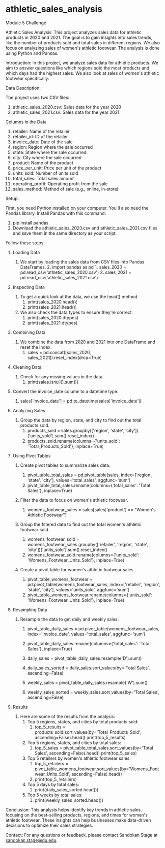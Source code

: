 # athletic_sales_analysis
Module 5 Challenge

Athletic Sales Analysis:
This project analyzes sales data for athletic products in 2020 and 2021. The goal is to gain insights into sales trends, like the number of products sold and total sales in different regions. We also focus on analyzing sales of women's athletic footwear. The analysis is done using Python and Pandas.

Introduction:
In this project, we analyze sales data for athletic products. We aim to answer questions like which regions sold the most products and which days had the highest sales. We also look at sales of women's athletic footwear specifically.

Data Description:

The project uses two CSV files:
1. athletic_sales_2020.csv: Sales data for the year 2020
2. athletic_sales_2021.csv: Sales data for the year 2021

Columns in the Data
1. retailer: Name of the retailer
2. retailer_id: ID of the retailer
3. invoice_date: Date of the sale
4. region: Region where the sale occurred
5. state: State where the sale occurred
6. city: City where the sale occurred
7. product: Name of the product
8. price_per_unit: Price per unit of the product
9. units_sold: Number of units sold
10. total_sales: Total sales amount
11. operating_profit: Operating profit from the sale
12. sales_method: Method of sale (e.g., online, in-store)

Setup:

First, you need Python installed on your computer. You'll also need the Pandas library. Install Pandas with this command:
1. pip install pandas
2. Download the athletic_sales_2020.csv and athletic_sales_2021.csv files and save them in the same directory as your script.

Follow these steps:

1. Loading Data
    1. We start by loading the sales data from CSV files into Pandas DataFrames.
        2. import pandas as pd
           1. sales_2020 = pd.read_csv('athletic_sales_2020.csv')
           2. sales_2021 = pd.read_csv('athletic_sales_2021.csv')

2. Inspecting Data
    1. To get a quick look at the data, we use the head() method.
        1. print(sales_2020.head())
        2. print(sales_2021.head())
    2. We also check the data types to ensure they're correct.
        1. print(sales_2020.dtypes)
        2. print(sales_2021.dtypes)

3. Combining Data
    1. We combine the data from 2020 and 2021 into one DataFrame and reset the index.
        1. sales = pd.concat([sales_2020, sales_2021]).reset_index(drop=True)

4. Cleaning Data
    1. Check for any missing values in the data.
        1. print(sales.isnull().sum())

5. Convert the invoice_date column to a datetime type.
    1. sales['invoice_date'] = pd.to_datetime(sales['invoice_date'])

6. Analyzing Sales
    1. Group the data by region, state, and city to find out the total products sold.
        1. products_sold = sales.groupby(['region', 'state', 'city'])['units_sold'].sum().reset_index()
        2. products_sold.rename(columns={'units_sold': 'Total_Products_Sold'}, inplace=True)

7. Using Pivot Tables
    1. Create pivot tables to summarize sales data.
        1. pivot_table_total_sales = pd.pivot_table(sales, index=['region', 'state', 'city'], values='total_sales', aggfunc='sum')
        2. pivot_table_total_sales.rename(columns={'total_sales': 'Total Sales'}, inplace=True)

    2. Filter the data to focus on women's athletic footwear.
        1. womens_footwear_sales = sales[sales['product'] == "Women's Athletic Footwear"]
    
    3. Group the filtered data to find out the total women's athletic footwear sold.
        1. womens_footwear_sold = womens_footwear_sales.groupby(['retailer', 'region', 'state', 'city'])['units_sold'].sum().reset_index()
        2. womens_footwear_sold.rename(columns={'units_sold': 'Womens_Footwear_Units_Sold'}, inplace=True)

    4. Create a pivot table for women's athletic footwear sales.
        1. pivot_table_womens_footwear = pd.pivot_table(womens_footwear_sales, index=['retailer', 'region', 'state', 'city'], values='units_sold', aggfunc='sum')
        2. pivot_table_womens_footwear.rename(columns={'units_sold': 'Womens_Footwear_Units_Sold'}, inplace=True)

8. Resampling Data
    1. Resample the data to get daily and weekly sales.
        1. pivot_table_daily_sales = pd.pivot_table(womens_footwear_sales, index='invoice_date', values='total_sales', aggfunc='sum')
        2. pivot_table_daily_sales.rename(columns={'total_sales': 'Total Sales'}, inplace=True)

        3. daily_sales = pivot_table_daily_sales.resample('D').sum()
        4. daily_sales_sorted = daily_sales.sort_values(by='Total Sales', ascending=False)

        5. weekly_sales = pivot_table_daily_sales.resample('W').sum()
        6. weekly_sales_sorted = weekly_sales.sort_values(by='Total Sales', ascending=False)

9. Results
    1. Here are some of the results from the analysis:
        1. Top 5 regions, states, and cities by total products sold:
            1. top_5_results = products_sold.sort_values(by='Total_Products_Sold', ascending=False).head()
                print(top_5_results)
        2. Top 5 regions, states, and cities by total sales:
            1. top_5_sales = pivot_table_total_sales.sort_values(by='Total Sales', ascending=False).head()
                 print(top_5_sales)
        3. Top 5 retailers by women's athletic footwear sales:
            1. top_5_retailers = pivot_table_womens_footwear.sort_values(by='Womens_Footwear_Units_Sold', ascending=False).head()
            2. print(top_5_retailers)
        4. Top 5 days by total sales:
            1. print(daily_sales_sorted.head())
        5. Top 5 weeks by total sales:
            1. print(weekly_sales_sorted.head())

Conclusion:
This analysis helps identify key trends in athletic sales, focusing on the best-selling products, regions, and times for women's athletic footwear. These insights can help businesses make data-driven decisions to optimize their sales strategies.

Contact:
For any questions or feedback, please contact Sandokan Stage at sandokan.stage@du.edu.

